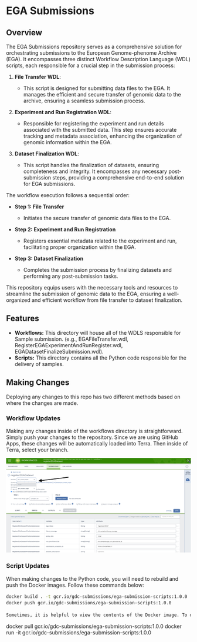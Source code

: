 # EGA Submissions

## Overview
The EGA Submissions repository serves as a comprehensive solution for orchestrating submissions to the European Genome-phenome Archive (EGA). It encompasses three distinct Workflow Description Language (WDL) scripts, each responsible for a crucial step in the submission process:

1. **File Transfer WDL**: 
   - This script is designed for submitting data files to the EGA. It manages the efficient and secure transfer of genomic data to the archive, ensuring a seamless submission process.

2. **Experiment and Run Registration WDL**: 
   - Responsible for registering the experiment and run details associated with the submitted data. This step ensures accurate tracking and metadata association, enhancing the organization of genomic information within the EGA.

3. **Dataset Finalization WDL**: 
   - This script handles the finalization of datasets, ensuring completeness and integrity. It encompasses any necessary post-submission steps, providing a comprehensive end-to-end solution for EGA submissions.

The workflow execution follows a sequential order:

- **Step 1: File Transfer**
  - Initiates the secure transfer of genomic data files to the EGA.

- **Step 2: Experiment and Run Registration**
  - Registers essential metadata related to the experiment and run, facilitating proper organization within the EGA.

- **Step 3: Dataset Finalization**
  - Completes the submission process by finalizing datasets and performing any post-submission tasks.

This repository equips users with the necessary tools and resources to streamline the submission of genomic data to the EGA, ensuring a well-organized and efficient workflow from file transfer to dataset finalization.

## Features
- **Workflows:** This directory will house all of the WDLS responsible for Sample submission. (e.g., EGAFileTransfer.wdl, RegisterEGAExperimentAndRunRegister.wdl, EGADatasetFinalizeSubmission.wdl).
- **Scripts:** This directory contains all the Python code responsible for the delivery of samples.

## Making Changes
Deploying any changes to this repo has two different methods based on where the changes are made. 

### Workflow Updates
Making any changes inside of the workflows directory is straightforward. Simply push your changes to the repository. Since we are using GitHub Apps, these changes will be automatically loaded into Terra. Then inside of Terra, select your branch.

![Updating version in Terra](images/workspace_info.png)

### Script Updates
When making changes to the Python code, you will need to rebuild and push the Docker images. Follow these commands below:
```bash
docker build . -t gcr.io/gdc-submissions/ega-submission-scripts:1.0.0
docker push gcr.io/gdc-submissions/ega-submission-scripts:1.0.0

Sometimes, it is helpful to view the contents of the Docker image. To do this, we can simply SSH into the image:
```
docker pull gcr.io/gdc-submissions/ega-submission-scripts:1.0.0
docker run -it gcr.io/gdc-submissions/ega-submission-scripts:1.0.0
```